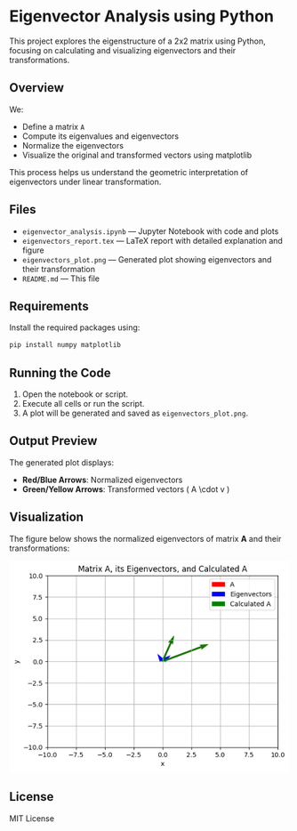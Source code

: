 # Eigenvector Analysis using Python

This project explores the eigenstructure of a 2x2 matrix using Python, focusing on calculating and visualizing eigenvectors and their transformations.

## Overview

We:
- Define a matrix `A`
- Compute its eigenvalues and eigenvectors
- Normalize the eigenvectors
- Visualize the original and transformed vectors using matplotlib

This process helps us understand the geometric interpretation of eigenvectors under linear transformation.

## Files

- `eigenvector_analysis.ipynb` — Jupyter Notebook with code and plots
- `eigenvectors_report.tex` — LaTeX report with detailed explanation and figure
- `eigenvectors_plot.png` — Generated plot showing eigenvectors and their transformation
- `README.md` — This file

## Requirements

Install the required packages using:

```bash
pip install numpy matplotlib
```

## Running the Code

1. Open the notebook or script.
2. Execute all cells or run the script.
3. A plot will be generated and saved as `eigenvectors_plot.png`.

## Output Preview

The generated plot displays:

- **Red/Blue Arrows**: Normalized eigenvectors
- **Green/Yellow Arrows**: Transformed vectors \( A \cdot v \)

## Visualization

The figure below shows the normalized eigenvectors of matrix **A** and their transformations:

![Eigenvectors Plot](output.png)


## License

MIT License


